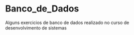 # Banco_de_Dados
 Alguns exercicios de banco de dados realizado no curso de desenvolvimento de sistemas
